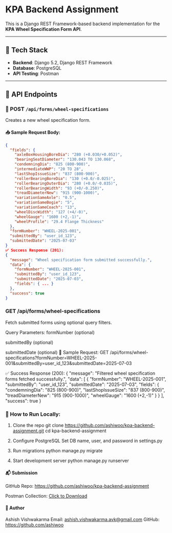 # KPA Backend Assignment

This is a Django REST Framework-based backend implementation for the **KPA Wheel Specification Form API**.

---

## 🔧 Tech Stack

- **Backend**: Django 5.2, Django REST Framework
- **Database**: PostgreSQL
- **API Testing**: Postman

---

## 📁 API Endpoints

### 🔸 POST `/api/forms/wheel-specifications`

Creates a new wheel specification form.

#### 📥 Sample Request Body:
```json
{
  "fields": {
    "axleBoxHousingBoreDia": "280 (+0.030/+0.052)",
    "bearingSeatDiameter": "130.043 TO 130.068",
    "condemningDia": "825 (800-900)",
    "intermediateWWP": "20 TO 28",
    "lastShopIssueSize": "837 (800-900)",
    "rollerBearingBoreDia": "130 (+0.0/-0.025)",
    "rollerBearingOuterDia": "280 (+0.0/-0.035)",
    "rollerBearingWidth": "93 (+0/-0.250)",
    "treadDiameterNew": "915 (900-1000)",
    "variationSameAxle": "0.5",
    "variationSameBogie": "5",
    "variationSameCoach": "13",
    "wheelDiscWidth": "127 (+4/-0)",
    "wheelGauge": "1600 (+2,-1)",
    "wheelProfile": "29.4 Flange Thickness"
  },
  "formNumber": "WHEEL-2025-001",
  "submittedBy": "user_id_123",
  "submittedDate": "2025-07-03"
}
✅ Success Response (201):
{
  "message": "Wheel specification form submitted successfully.",
  "data": {
    "formNumber": "WHEEL-2025-001",
    "submittedBy": "user_id_123",
    "submittedDate": "2025-07-03",
    "fields": { ... }
  },
  "success": true
}
```
###  GET /api/forms/wheel-specifications
Fetch submitted forms using optional query filters.

Query Parameters:
formNumber (optional)

submittedBy (optional)

submittedDate (optional)
🧪 Sample Request:
GET /api/forms/wheel-specifications?formNumber=WHEEL-2025-001&submittedBy=user_id_123&submittedDate=2025-07-03

✅ Success Response (200):
{
  "message": "Filtered wheel specification forms fetched successfully.",
  "data": [
    {
      "formNumber": "WHEEL-2025-001",
      "submittedBy": "user_id_123",
      "submittedDate": "2025-07-03",
      "fields": {
        "condemningDia": "825 (800-900)",
        "lastShopIssueSize": "837 (800-900)",
        "treadDiameterNew": "915 (900-1000)",
        "wheelGauge": "1600 (+2,-1)"
      }
    }
  ],
  "success": true
}

### 🚀 How to Run Locally:
1. Clone the repo
git clone https://github.com/ashiwoo/kpa-backend-assignment.git
cd kpa-backend-assignment

2. Configure PostgreSQL
Set DB name, user, and password in settings.py

3. Run migrations
python manage.py migrate

4. Start development server
python manage.py runserver

#### 📬 Submission
GitHub Repo: https://github.com/ashiwoo/kpa-backend-assignment

Postman Collection: 
[Click to Download](KPA_backend_collection.postman_collection.json)

#### 🙋 Author
Ashish Vishwakarma
Email: ashish.vishwakarma.avk@gmail.com
GitHub: https://github.com/ashiwoo
